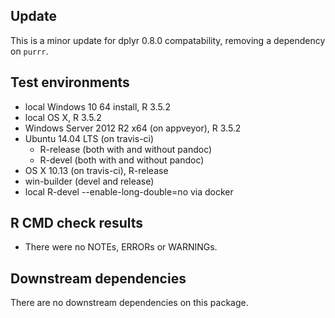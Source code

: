 ## Update

This is a minor update for dplyr 0.8.0 compatability, removing a dependency 
on `purrr`.

## Test environments

* local Windows 10 64 install, R 3.5.2
* local OS X, R 3.5.2
* Windows Server 2012 R2 x64 (on appveyor), R 3.5.2
* Ubuntu 14.04 LTS (on travis-ci)
  * R-release (both with and without pandoc)
  * R-devel  (both with and without pandoc)
* OS X 10.13 (on travis-ci), R-release
* win-builder (devel and release)
* local R-devel --enable-long-double=no via docker

## R CMD check results

* There were no NOTEs, ERRORs or WARNINGs.

## Downstream dependencies

There are no downstream dependencies on this package.
